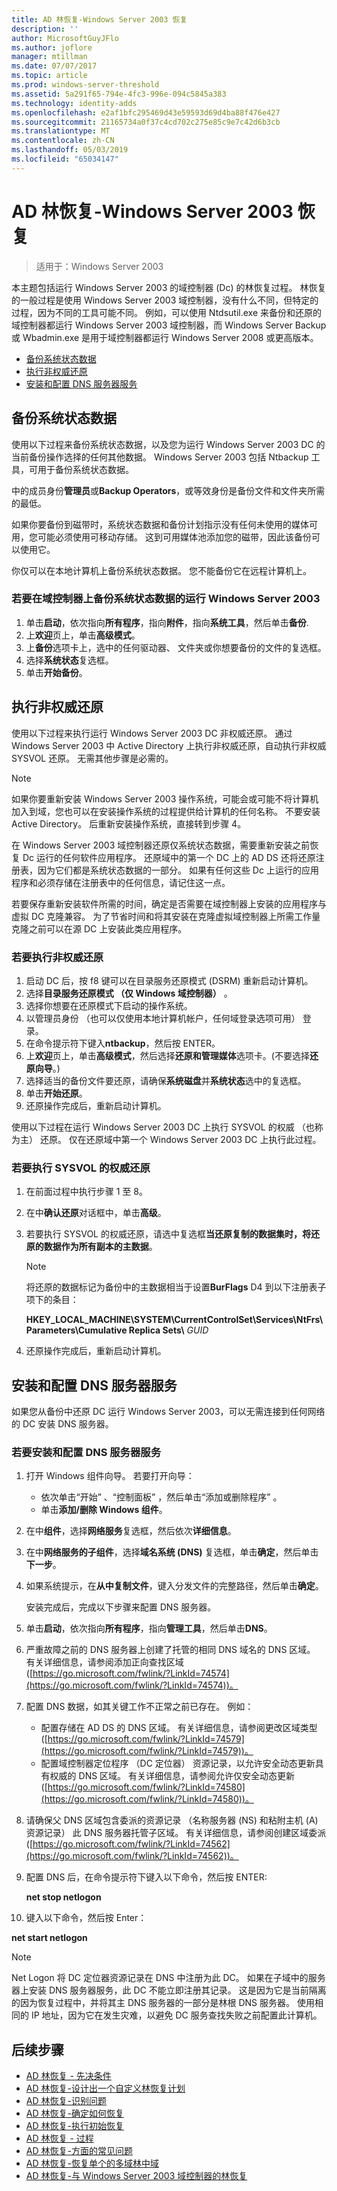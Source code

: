 ```yaml
---
title: AD 林恢复-Windows Server 2003 恢复
description: ''
author: MicrosoftGuyJFlo
ms.author: joflore
manager: mtillman
ms.date: 07/07/2017
ms.topic: article
ms.prod: windows-server-threshold
ms.assetid: 5a291f65-794e-4fc3-996e-094c5845a383
ms.technology: identity-adds
ms.openlocfilehash: e2af1bfc295469d43e59593d69d4ba88f476e427
ms.sourcegitcommit: 21165734a0f37c4cd702c275e85c9e7c42d6b3cb
ms.translationtype: MT
ms.contentlocale: zh-CN
ms.lasthandoff: 05/03/2019
ms.locfileid: "65034147"
---
```

# <a name="ad-forest-recovery---windows-server-2003-recovery"></a>AD 林恢复-Windows Server 2003 恢复

>适用于：Windows Server 2003

本主题包括运行 Windows Server 2003 的域控制器 (Dc) 的林恢复过程。 林恢复的一般过程是使用 Windows Server 2003 域控制器，没有什么不同，但特定的过程，因为不同的工具可能不同。 例如，可以使用 Ntdsutil.exe 来备份和还原的域控制器都运行 Windows Server 2003 域控制器，而 Windows Server Backup 或 Wbadmin.exe 是用于域控制器都运行 Windows Server 2008 或更高版本。  
  
- [备份系统状态数据](#backing-up-the-system-state-data)  
- [执行非权威还原](#performing-a-nonauthoritative-restore)  
- [安装和配置 DNS 服务器服务](#install-and-configure-the-dns-server-service)

## <a name="backing-up-the-system-state-data"></a>备份系统状态数据
使用以下过程来备份系统状态数据，以及您为运行 Windows Server 2003 DC 的当前备份操作选择的任何其他数据。 Windows Server 2003 包括 Ntbackup 工具，可用于备份系统状态数据。  
  
中的成员身份**管理员**或**Backup Operators**，或等效身份是备份文件和文件夹所需的最低。   
  
如果你要备份到磁带时，系统状态数据和备份计划指示没有任何未使用的媒体可用，您可能必须使用可移动存储。 这到可用媒体池添加您的磁带，因此该备份可以使用它。  
  
你仅可以在本地计算机上备份系统状态数据。 您不能备份它在远程计算机上。  
  
### <a name="to-back-up-the-system-state-data-on-a-domain-controller-that-runs-windows-server-2003"></a>若要在域控制器上备份系统状态数据的运行 Windows Server 2003  
  
1. 单击**启动**，依次指向**所有程序**，指向**附件**，指向**系统工具**，然后单击**备份**.  
2. 上**欢迎**页上，单击**高级模式**。  
3. 上**备份**选项卡上，选中的任何驱动器、 文件夹或你想要备份的文件的复选框。  
4. 选择**系统状态**复选框。  
5. 单击**开始备份**。  
  
## <a name="performing-a-nonauthoritative-restore"></a>执行非权威还原  

使用以下过程来执行运行 Windows Server 2003 DC 非权威还原。 通过 Windows Server 2003 中 Active Directory 上执行非权威还原，自动执行非权威 SYSVOL 还原。 无需其他步骤是必需的。  
  
> [!NOTE]
> 如果你要重新安装 Windows Server 2003 操作系统，可能会或可能不将计算机加入到域，您也可以在安装操作系统的过程提供给计算机的任何名称。 不要安装 Active Directory。 后重新安装操作系统，直接转到步骤 4。  
  
在 Windows Server 2003 域控制器还原仅系统状态数据，需要重新安装之前恢复 Dc 运行的任何软件应用程序。 还原域中的第一个 DC 上的 AD DS 还将还原注册表，因为它们都是系统状态数据的一部分。 如果有任何这些 Dc 上运行的应用程序和必须存储在注册表中的任何信息，请记住这一点。  
  
若要保存重新安装软件所需的时间，确定是否需要在域控制器上安装的应用程序与虚拟 DC 克隆兼容。 为了节省时间和将其安装在克隆虚拟域控制器上所需工作量克隆之前可以在源 DC 上安装此类应用程序。  
  
### <a name="to-perform-a-nonauthoritative-restore"></a>若要执行非权威还原
  
1. 启动 DC 后，按 f8 键可以在目录服务还原模式 (DSRM) 重新启动计算机。  
2. 选择**目录服务还原模式 （仅 Windows 域控制器）** 。  
3. 选择你想要在还原模式下启动的操作系统。  
4. 以管理员身份 （也可以仅使用本地计算机帐户，任何域登录选项可用） 登录。  
5. 在命令提示符下键入**ntbackup**，然后按 ENTER。  
6. 上**欢迎**页上，单击**高级模式**，然后选择**还原和管理媒体**选项卡。(不要选择**还原向导**。)  
7. 选择适当的备份文件要还原，请确保**系统磁盘**并**系统状态**选中的复选框。  
8. 单击**开始还原**。  
9. 还原操作完成后，重新启动计算机。  
  
使用以下过程在运行 Windows Server 2003 DC 上执行 SYSVOL 的权威 （也称为主） 还原。 仅在还原域中第一个 Windows Server 2003 DC 上执行此过程。  
  
### <a name="to-perform-an-authoritative-restore-of-sysvol"></a>若要执行 SYSVOL 的权威还原  
  
1. 在前面过程中执行步骤 1 至 8。  
2. 在中**确认还原**对话框中，单击**高级**。  
3. 若要执行 SYSVOL 的权威还原，请选中复选框**当还原复制的数据集时，将还原的数据作为所有副本的主数据**。  

   > [!NOTE]
   > 将还原的数据标记为备份中的主数据相当于设置**BurFlags** D4 到以下注册表子项下的条目：  
   >   
   > **HKEY_LOCAL_MACHINE\SYSTEM\CurrentControlSet\Services\NtFrs\Parameters\Cumulative Replica Sets\\** *GUID*  

4. 还原操作完成后，重新启动计算机。  
  
## <a name="install-and-configure-the-dns-server-service"></a>安装和配置 DNS 服务器服务

如果您从备份中还原 DC 运行 Windows Server 2003，可以无需连接到任何网络的 DC 安装 DNS 服务器。  
  
### <a name="to-install-and-configure-the-dns-server-service"></a>若要安装和配置 DNS 服务器服务  
  
1. 打开 Windows 组件向导。 若要打开向导：  

   - 依次单击“开始”  、“控制面板”  ，然后单击“添加或删除程序”  。  
   - 单击**添加/删除 Windows 组件**。  

2. 在中**组件**，选择**网络服务**复选框，然后依次**详细信息**。  
3. 在中**网络服务的子组件**，选择**域名系统 (DNS)** 复选框，单击**确定**，然后单击**下一步**。  
4. 如果系统提示，在**从中复制文件**，键入分发文件的完整路径，然后单击**确定**。  

   安装完成后，完成以下步骤来配置 DNS 服务器。  

5. 单击**启动**，依次指向**所有程序**，指向**管理工具**，然后单击**DNS**。  
6. 严重故障之前的 DNS 服务器上创建了托管的相同 DNS 域名的 DNS 区域。 有关详细信息，请参阅添加正向查找区域 ([https://go.microsoft.com/fwlink/?LinkId=74574](https://go.microsoft.com/fwlink/?LinkId=74574))。  
7. 配置 DNS 数据，如其关键工作不正常之前已存在。 例如：  

   - 配置存储在 AD DS 的 DNS 区域。 有关详细信息，请参阅更改区域类型 ([https://go.microsoft.com/fwlink/?LinkId=74579](https://go.microsoft.com/fwlink/?LinkId=74579))。  
   - 配置域控制器定位程序 （DC 定位器） 资源记录，以允许安全动态更新具有权威的 DNS 区域。 有关详细信息，请参阅允许仅安全动态更新 ([https://go.microsoft.com/fwlink/?LinkId=74580](https://go.microsoft.com/fwlink/?LinkId=74580))。  

8. 请确保父 DNS 区域包含委派的资源记录 （名称服务器 (NS) 和粘附主机 (A) 资源记录） 此 DNS 服务器托管子区域。 有关详细信息，请参阅创建区域委派 ([https://go.microsoft.com/fwlink/?LinkId=74562](https://go.microsoft.com/fwlink/?LinkId=74562))。  
9. 配置 DNS 后，在命令提示符下键入以下命令，然后按 ENTER:  

   **net stop netlogon**

10. 键入以下命令，然后按 Enter：  

   **net start netlogon**

   > [!NOTE]
   > Net Logon 将 DC 定位器资源记录在 DNS 中注册为此 DC。 如果在子域中的服务器上安装 DNS 服务器服务，此 DC 不能立即注册其记录。 这是因为它是当前隔离的因为恢复过程中，并将其主 DNS 服务器的一部分是林根 DNS 服务器。 使用相同的 IP 地址，因为它在发生灾难，以避免 DC 服务查找失败之前配置此计算机。

## <a name="next-steps"></a>后续步骤

- [AD 林恢复 - 先决条件](AD-Forest-Recovery-Prerequisties.md)  
- [AD 林恢复-设计出一个自定义林恢复计划](AD-Forest-Recovery-Devising-a-Plan.md)  
- [AD 林恢复-识别问题](AD-Forest-Recovery-Identify-the-Problem.md)
- [AD 林恢复-确定如何恢复](AD-Forest-Recovery-Determine-how-to-Recover.md)
- [AD 林恢复-执行初始恢复](AD-Forest-Recovery-Perform-initial-recovery.md)  
- [AD 林恢复 - 过程](AD-Forest-Recovery-Procedures.md)  
- [AD 林恢复-方面的常见问题](AD-Forest-Recovery-FAQ.md)  
- [AD 林恢复-恢复单个的多域林中域](AD-Forest-Recovery-Single-Domain-in-Multidomain-Recovery.md)  
- [AD 林恢复-与 Windows Server 2003 域控制器的林恢复](AD-Forest-Recovery-Windows-Server-2003.md) 
